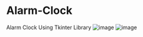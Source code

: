 # Alarm-Clock
Alarm Clock Using Tkinter Library
![image](https://github.com/user-attachments/assets/7ccba7ab-3326-467e-89da-e8f1ec57697c)
![image](https://github.com/user-attachments/assets/743af3fd-8ad4-4f7f-95cd-0a1ac683bd9b)

